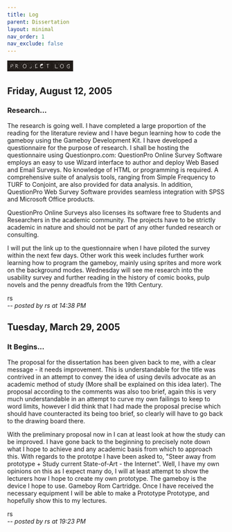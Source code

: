 ```yaml
---
title: Log
parent: Dissertation
layout: minimal
nav_order: 1
nav_exclude: false
---
```


![](../images/titles/log.jpg)

## Friday, August 12, 2005

### Research...

The research is going well. I have completed a large proportion of the reading for the literature review and I have begun learning how to code the gameboy using the Gameboy Development Kit. I have developed a questionnaire for the purpose of research. I shall be hosting the questionnaire using Questionpro.com:
QuestionPro Online Survey Software employs an easy to use Wizard interface to author and deploy Web Based and Email Surveys. No knowledge of HTML or programming is required. A comprehensive suite of analysis tools, ranging from Simple Frequency to TURF to Conjoint, are also provided for data analysis. In addition, QuestionPro Web Survey Software provides seamless integration with SPSS and Microsoft Office products.

QuestionPro Online Surveys also licenses its software free to Students and Researchers in the academic community. The projects have to be strictly academic in nature and should not be part of any other funded research or consulting.

I will put the link up to the questionnaire when I have piloted the survey within the next few days. Other work this week includes further work learning how to program the gameboy, mainly using sprites and more work on the background modes. Wednesday will see me research into the usability survey and further reading in the history of comic books, pulp novels and the penny dreadfuls from the 19th Century.

rs<br>
-- _posted by rs at 14:38 PM_

## Tuesday, March 29, 2005

### It Begins...

The proposal for the dissertation has been given back to me, with a clear message - it needs improvement. This is understandable for the title was contrived in an attempt to convey the idea of using devils advocate as an academic method of study (More shall be explained on this idea later). The proposal according to the comments was also too brief, again this is very much understandable in an attempt to curve my own failings to keep to word limits, however I did think that I had made the proposal precise which should have counteracted its being too brief, so clearly will have to go back to the drawing board there.

With the preliminary proposal now in I can at least look at how the study can be improved. I have gone back to the beginning to precisely note down what I hope to achieve and any academic basis from which to approach this. With regards to the prototpe I have been asked to, "Steer away from prototype + Study current State-of-Art - the Internet". Well, I have my own opinions on this as I expect many do, I will at least attempt to show the lecturers how I hope to create my own prototype. The gameboy is the device I hope to use. Gameboy Rom Cartridge. Once I have received the necessary equipment I will be able to make a Prototype Prototype, and hopefully show this to my lectures.

rs<br>
-- _posted by rs at 19:23 PM_
